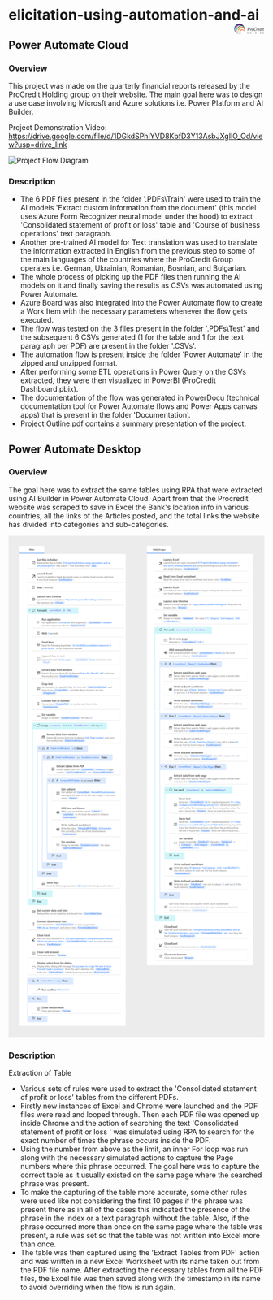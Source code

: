 # elicitation-using-automation-and-ai <img src='./Power Automate Cloud/Documentation/1200px-ProCredit_Holding_logo.png' width="12%" alt="Company logo" align="right"> 

## Power Automate Cloud
### Overview
This project was made on the quarterly financial reports released by the ProCredit Holding group on their website.
The main goal here was to design a use case involving Microsft and Azure solutions i.e. Power Platform and AI Builder.

Project Demonstration Video: https://drive.google.com/file/d/1DGkdSPhIYVD8KbfD3Y13AsbJXgIlO_Od/view?usp=drive_link

<img src='./Power Automate Cloud/Documentation/flow-detailed.svg' alt="Project Flow Diagram">

### Description
<ul>
  <li>The 6 PDF files present in the folder '.PDFs\Train' were used to train the AI models 'Extract custom information from the document' (this model uses Azure Form Recognizer neural model under the hood) to extract 'Consolidated statement of profit or loss' table and 'Course of business operations' text paragraph.</li>
  <li>Another pre-trained AI model for Text translation was used to translate the information extracted in English from the previous step to some of the main languages of the countries where the ProCredit Group operates i.e. German, Ukrainian, Romanian, Bosnian, and Bulgarian.</li>
  <li>The whole process of picking up the PDF files then running the AI models on it and finally saving the results as CSVs was automated using Power Automate.</li>
  <li>Azure Board was also integrated into the Power Automate flow to create a Work Item with the necessary parameters whenever the flow gets executed.</li>
  <li>The flow was tested on the 3 files present in the folder '.PDFs\Test' and the subsequent 6 CSVs generated (1 for the table and 1 for the text paragraph per PDF) are present in the folder '.CSVs'.</li>
  <li>The automation flow is present inside the folder 'Power Automate' in the zipped and unzipped format.</li>
  <li>After performing some ETL operations in Power Query on the CSVs extracted, they were then visualized in PowerBI (ProCredit Dashboard.pbix).</li>
  <li>The documentation of the flow was generated in PowerDocu (technical documentation tool for Power Automate flows and Power Apps canvas apps) that is present in the folder 'Documentation'.</li>
  <li>Project Outline.pdf contains a summary presentation of the project.</li>
</ul>

## Power Automate Desktop
### Overview
<p>The goal here was to extract the same tables using RPA that were extracted using AI Builder in Power Automate Cloud. Apart from that the Procredit website was scraped to save in Excel the Bank's location info in various countries, all the links of the Articles posted, and the total links the website has divided into categories and sub-categories.</p>
<img src='./Power Automate Desktop/Flow.png' alt="PA_Desktop Flows Image">

### Description
<p>Extraction of Table</p>
<ul>
<li>Various sets of rules were used to extract the 'Consolidated statement of profit or loss' tables from the different PDFs.</li>
<li>Firstly new instances of Excel and Chrome were launched and the PDF files were read and looped through. Then each PDF file was opened up inside Chrome and the action of searching the text 'Consolidated statement of profit or loss ' was simulated using RPA to search for the exact number of times the phrase occurs inside the PDF.</li>
<li>Using the number from above as the limit, an inner For loop was run along with the necessary simulated actions to capture the Page numbers where this phrase occurred. The goal here was to capture the correct table as it usually existed on the same page where the searched phrase was present.</li>
<li>To make the capturing of the table more accurate, some other rules were used like not considering the first 10 pages if the phrase was present there as in all of the cases this indicated the presence of the phrase in the index or a text paragraph without the table. Also, if the phrase occurred more than once on the same page where the table was present, a rule was set so that the table was not written into Excel more than once.</li>
<li>The table was then captured using the 'Extract Tables from PDF' action and was written in a new Excel Worksheet with its name taken out from the PDF file name. After extracting the necessary tables from all the PDF files, the Excel file was then saved along with the timestamp in its name to avoid overriding when the flow is run again.</li>
</ul>

